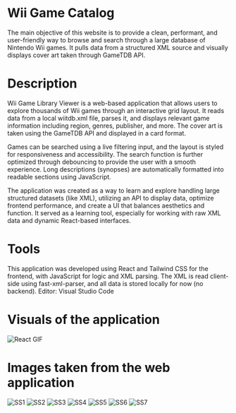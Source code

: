 # Wii Game Catalog

The main objective of this website is to provide a clean, performant, and user-friendly way to browse and search through a large database of Nintendo Wii games. It pulls data from a structured XML source and visually displays cover art taken through GameTDB API.

# Description

Wii Game Library Viewer is a web-based application that allows users to explore thousands of Wii games through an interactive grid layout. It reads data from a local wiitdb.xml file, parses it, and displays relevant game information including region, genres, publisher, and more. The cover art is taken using the GameTDB API and displayed in a card format.

Games can be searched using a live filtering input, and the layout is styled for responsiveness and accessibility. The search function is further optimized through debouncing to provide the user with a smooth experience.
Long descriptions (synopses) are automatically formatted into readable sections using JavaScript.

The application was created as a way to learn and explore handling large structured datasets (like XML), utilizing an API to display data, optimize frontend performance, and create a UI that balances aesthetics and function. It served as a learning tool, especially for working with raw XML data and dynamic React-based interfaces.

# Tools
This application was developed using React and Tailwind CSS for the frontend, with JavaScript for logic and XML parsing. The XML is read client-side using fast-xml-parser, and all data is stored locally for now (no backend).
Editor: Visual Studio Code

# Visuals of the application

![React GIF](https://github.com/user-attachments/assets/abcd9b5b-ab79-4bdb-90de-12136bbe867f)
# Images taken from the web application
![SS1](https://github.com/user-attachments/assets/9d99f06a-e7a0-45d8-aa27-61ceed636279)
![SS2](https://github.com/user-attachments/assets/695049c7-fd9c-447d-b26d-60e19a10bc7f)
![SS3](https://github.com/user-attachments/assets/81a74283-c1bf-4aa7-9178-1e53ad3e9dfc)
![SS4](https://github.com/user-attachments/assets/978242a3-61e7-4555-8ea7-ed7d0a0933d8)
![SS5](https://github.com/user-attachments/assets/95c6147e-8d27-4484-b42e-40112fcf6f23)
![SS6](https://github.com/user-attachments/assets/16fa1797-85e7-447f-90ea-88fa9a7f822d)
![SS7](https://github.com/user-attachments/assets/17ca30b3-cf99-499b-9af1-6b77a01ab02b)
